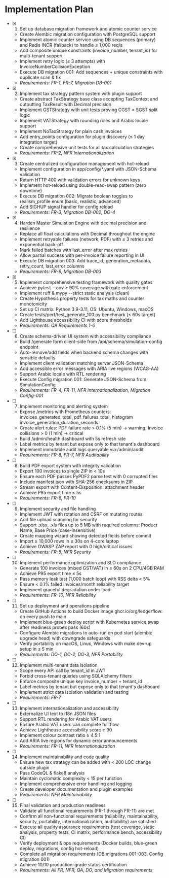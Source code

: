 # Implementation Plan

- [x] 1. Set up database migration framework and atomic counter service
  - Create Alembic migration configuration with PostgreSQL support
  - Implement atomic counter service using DB sequences (primary) and Redis INCR (fallback) to handle ≤ 1,000 req/s
  - Add composite unique constraints (invoice_number, tenant_id) for multi-tenant support
  - Implement retry logic (≤ 3 attempts) with InvoiceNumberCollisionException
  - Execute DB migration 001: Add sequences + unique constraints with duplicate scan & fix
  - _Requirements: FR-1, FR-7, Migration DB-001_

- [x] 2. Implement tax strategy pattern system with plugin support
  - Create abstract TaxStrategy base class accepting TaxContext and outputting TaxResult with Decimal precision
  - Implement GSTStrategy with unit tests proving CGST = SGST split logic
  - Implement VATStrategy with rounding rules and Arabic locale support
  - Implement NoTaxStrategy for plain cash invoices
  - Add entry_points configuration for plugin discovery (≤ 1 day integration target)
  - Create comprehensive unit tests for all tax calculation strategies
  - _Requirements: FR-2, NFR Internationalization_

- [x] 3. Create centralized configuration management with hot-reload
  - Implement configuration in app/config/*.yaml with JSON-Schema validation
  - Return HTTP 400 with validation errors for unknown keys
  - Implement hot-reload using double-read-swap pattern (zero downtime)
  - Execute DB migration 002: Migrate boolean toggles to realism_profile enum (basic, realistic, advanced)
  - Add SIGHUP signal handler for config reload
  - _Requirements: FR-3, Migration DB-002, DO-4_

- [x] 4. Harden Master Simulation Engine with decimal precision and resilience
  - Replace all float calculations with Decimal throughout the engine
  - Implement retryable failures (network, PDF) with ≤ 3 retries and exponential back-off
  - Mark failed batches with last_error after max retries
  - Allow partial success with per-invoice failure reporting in UI
  - Execute DB migration 003: Add trace_id, generation_metadata, retry_count, last_error columns
  - _Requirements: FR-9, Migration DB-003_

- [x] 5. Implement comprehensive testing framework with quality gates
  - Achieve pytest --cov ≥ 90% coverage with gate enforcement
  - Implement ruff & mypy --strict static analysis (clean)
  - Create Hypothesis property tests for tax maths and counter monotonicity
  - Set up CI matrix: Python 3.9-3.11, OS: Ubuntu, Windows, macOS
  - Create tests/perf/test_generate_100.py benchmark (≤ 60s target)
  - Add Lighthouse accessibility CI with score thresholds
  - _Requirements: QA Requirements 1-6_

- [ ] 6. Create schema-driven UI system with accessibility compliance
  - Build /generate form client-side from /api/schema/simulation-config endpoint
  - Auto-remove/add fields when backend schema changes with sensible defaults
  - Implement client validation matching server JSON-Schema
  - Add accessible error messages with ARIA live regions (WCAG-AA)
  - Support Arabic locale with RTL rendering
  - Execute Config migration 001: Generate JSON-Schema from SimulationConfig
  - _Requirements: FR-4, FR-11, NFR Internationalization, Migration Config-001_

- [ ] 7. Implement monitoring and alerting system
  - Expose /metrics with Prometheus counters: invoices_generated_total, pdf_failures_total, histogram invoice_generation_duration_seconds
  - Create alert rules: PDF failure rate > 0.1% (5 min) → warning, Invoice collisions > 0 (1 min) → critical
  - Build /admin/health dashboard with 5s refresh rate
  - Label metrics by tenant but expose only to that tenant's dashboard
  - Implement immutable audit logs queryable via /admin/audit
  - _Requirements: FR-8, FR-7, NFR Auditability_

- [ ] 8. Build PDF export system with integrity validation
  - Export 100 invoices to single ZIP in < 10s
  - Ensure each PDF passes PyPDF2 parse test with 0 corrupted files
  - Include manifest.json with SHA-256 checksums in ZIP
  - Stream export with Content-Disposition: attachment header
  - Achieve P95 export time ≤ 5s
  - _Requirements: FR-6, FR-10_

- [ ] 9. Implement security and file handling
  - Implement JWT with rotation and CSRF on mutating routes
  - Add file upload scanning for security
  - Support .xlsx, .xls files up to 5 MB with required columns: Product Name, Base Price (case-insensitive)
  - Create mapping wizard showing detected fields before commit
  - Import ≥ 10,000 rows in ≤ 30s on 4-core laptop
  - Achieve OWASP ZAP report with 0 high/critical issues
  - _Requirements: FR-5, NFR Security_

- [ ] 10. Implement performance optimization and SLO compliance
  - Generate 100 invoices (mixed GST/VAT) in ≤ 60s on 2 CPU/4GB RAM
  - Achieve P95 export time ≤ 5s
  - Pass memory leak test (1,000 batch loop) with RSS delta < 5%
  - Ensure < 0.1% failed invoices/month reliability target
  - Implement graceful degradation under load
  - _Requirements: FR-10, NFR Reliability_

- [ ] 11. Set up deployment and operations pipeline
  - Create GitHub Actions to build Docker image ghcr.io/org/ledgerflow:<sha> on every push to main
  - Implement blue-green deploy script with Kubernetes service swap after readiness probes pass (60s)
  - Configure Alembic migrations to auto-run on pod start (alembic upgrade head) with downgrade safeguards
  - Verify portability on macOS, Linux, Windows with make dev-up setup in ≤ 5 min
  - _Requirements: DO-1, DO-2, DO-3, NFR Portability_

- [ ] 12. Implement multi-tenant data isolation
  - Scope every API call by tenant_id in JWT
  - Forbid cross-tenant queries using SQLAlchemy filters
  - Enforce composite unique key invoice_number + tenant_id
  - Label metrics by tenant but expose only to that tenant's dashboard
  - Implement strict data isolation validation and testing
  - _Requirements: FR-7_

- [ ] 13. Implement internationalization and accessibility
  - Externalize UI text to i18n JSON files
  - Support RTL rendering for Arabic VAT users
  - Ensure Arabic VAT users can complete full flow
  - Achieve Lighthouse accessibility score ≥ 90
  - Implement colour contrast ratio ≥ 4.5:1
  - Add ARIA live regions for dynamic error announcements
  - _Requirements: FR-11, NFR Internationalization_

- [ ] 14. Implement maintainability and code quality
  - Ensure new tax strategy can be added with < 200 LOC change outside plugin
  - Pass CodeQL & flake8 analysis
  - Maintain cyclomatic complexity < 15 per function
  - Implement comprehensive error handling and logging
  - Create developer documentation and plugin examples
  - _Requirements: NFR Maintainability_

- [ ] 15. Final validation and production readiness
  - Validate all functional requirements (FR-1 through FR-11) are met
  - Confirm all non-functional requirements (reliability, maintainability, security, portability, internationalization, auditability) are satisfied
  - Execute all quality assurance requirements (test coverage, static analysis, property tests, CI matrix, performance bench, accessibility CI)
  - Verify deployment & ops requirements (Docker builds, blue-green deploy, migrations, config hot-reload)
  - Complete all migration requirements (DB migrations 001-003, Config migration 001)
  - Achieve 10/10 production-grade status certification
  - _Requirements: All FR, NFR, QA, DO, and Migration requirements_